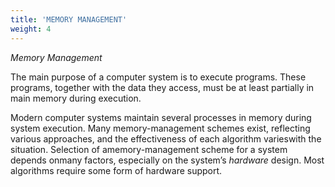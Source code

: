 ```yaml
---
title: 'MEMORY MANAGEMENT'
weight: 4
---
```



_Memory Management_

The main purpose of a computer system is to execute programs. These programs, together with the data they access, must be at least partially in main memory during execution.

Modern computer systems maintain several processes in memory during system execution. Many memory-management schemes exist, reflecting various approaches, and the effectiveness of each algorithm varieswith the situation. Selection of amemory-management scheme for a system depends onmany factors, especially on the system’s _hardware_ design. Most algorithms require some form of hardware support.  